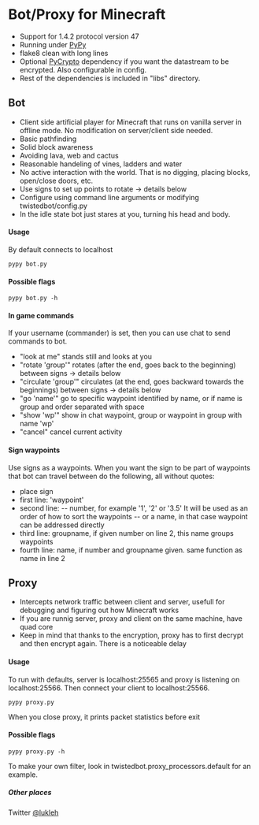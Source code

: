 # Bot/Proxy for Minecraft
- Support for 1.4.2 protocol version 47
- Running under [PyPy](http://pypy.org/ "PyPy")
- flake8 clean with long lines
- Optional [PyCrypto](https://www.dlitz.net/software/pycrypto/ "PyCrypto") dependency if you want the datastream to be encrypted. Also configurable in config.
- Rest of the dependencies is included in "libs" directory.

## Bot
- Client side artificial player for Minecraft that runs on vanilla server in offline mode. No modification on server/client side needed.
- Basic pathfinding
- Solid block awareness
- Avoiding lava, web and cactus
- Reasonable handeling of vines, ladders and water
- No active interaction with the world. That is no digging, placing blocks, open/close doors, etc.
- Use signs to set up points to rotate  -> details below
- Configure using command line arguments or modifying twistedbot/config.py
- In the idle state bot just stares at you, turning his head and body.

#### Usage
By default connects to localhost

	pypy bot.py 

#### Possible flags
	pypy bot.py -h

#### In game commands
If your username (commander) is set, then you can use chat to send commands to bot.

- "look at me" stands still and looks at you
- "rotate 'group'" rotates (after the end, goes back to the beginning) between signs -> details below
- "circulate 'group'" circulates (at the end, goes backward towards the beginnings) between signs -> details below
- "go 'name'" go to specific waypoint identified by name, or if name is group and order separated with space
- "show 'wp'" show in chat waypoint, group or waypoint in group with name 'wp'
- "cancel" cancel current activity

#### Sign waypoints
Use signs as a waypoints. When you want the sign to be part of waypoints that bot can travel between do the following, all without quotes:
- place sign
- first line: 'waypoint' 
- second line:
-- number, for example '1', '2' or '3.5'  It will be used as an order of how to sort the waypoints
-- or a name, in that case waypoint can be addressed directly
- third line: groupname, if given number on line 2, this name groups waypoints
- fourth line: name, if number and groupname given. same function as name in line 2

## Proxy
- Intercepts network traffic between client and server, usefull for debugging and figuring out how Minecraft works
- If you are runnig server, proxy and client on the same machine, have quad core
- Keep in mind that thanks to the encryption, proxy has to first decrypt and then encrypt again. There is a noticeable delay

#### Usage
To run with defaults, server is localhost:25565 and proxy is listening on localhost:25566. Then connect your client to localhost:25566.

	pypy proxy.py
	
When you close proxy, it prints packet statistics before exit

#### Possible flags
	pypy proxy.py -h

To make your own filter, look in twistedbot.proxy_processors.default for an example.

##### Other places
Twitter [@lukleh](https://twitter.com/lukleh "@lukleh")
